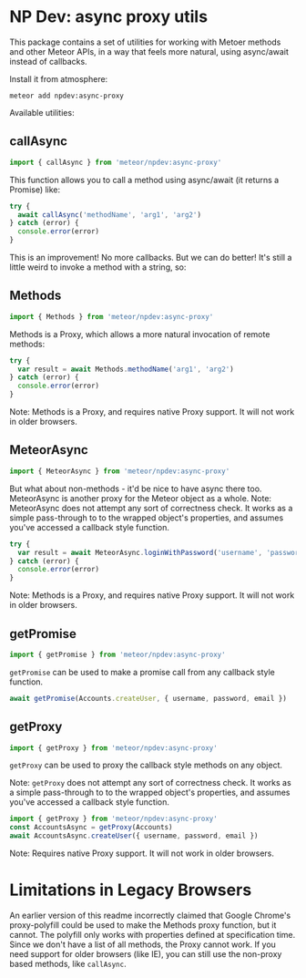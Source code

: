 NP Dev: async proxy utils
=========================

This package contains a set of utilities for working with Metoer methods and other Meteor APIs, in a way that feels more natural, using async/await instead of callbacks.

Install it from atmosphere:

`meteor add npdev:async-proxy`

Available utilities:

callAsync
---------

```js
import { callAsync } from 'meteor/npdev:async-proxy'
```

This function allows you to call a method using async/await (it returns a Promise) like:

```javascript
try {
  await callAsync('methodName', 'arg1', 'arg2')
} catch (error) {
  console.error(error)
}
```

This is an improvement! No more callbacks. But we can do better! It's still a little weird to invoke a method with a string, so:

Methods
-------

```js
import { Methods } from 'meteor/npdev:async-proxy'
```

Methods is a Proxy, which allows a more natural invocation of remote methods:

```javascript
try {
  var result = await Methods.methodName('arg1', 'arg2')
} catch (error) {
  console.error(error)
}
```

Note: Methods is a Proxy, and requires native Proxy support. It will not work in older browsers.

MeteorAsync
-----------

```js
import { MeteorAsync } from 'meteor/npdev:async-proxy'
```

But what about non-methods - it'd be nice to have async there too. MeteorAsync is another proxy for the Meteor object as a whole. Note: MeteorAsync does not attempt any sort of correctness check. It works as a simple pass-through to to the wrapped object's properties, and assumes you've accessed a callback style function.

```js
try {
  var result = await MeteorAsync.loginWithPassword('username', 'password')
} catch (error) {
  console.error(error)
}
```

Note: Methods is a Proxy, and requires native Proxy support. It will not work in older browsers.

getPromise
----------

```js
import { getPromise } from 'meteor/npdev:async-proxy'
```

`getPromise` can be used to make a promise call from any callback style function.

```js
await getPromise(Accounts.createUser, { username, password, email })
```

getProxy
--------

```js
import { getProxy } from 'meteor/npdev:async-proxy'
```

`getProxy` can be used to proxy the callback style methods on any object.

Note: `getProxy` does not attempt any sort of correctness check. It works as a simple pass-through to to the wrapped object's properties, and assumes you've accessed a callback style function.

```js
import { getProxy } from 'meteor/npdev:async-proxy'
const AccountsAsync = getProxy(Accounts)
await AccountsAsync.createUser({ username, password, email })
```

Note: Requires native Proxy support. It will not work in older browsers.

Limitations in Legacy Browsers
==============================

An earlier version of this readme incorrectly claimed that Google Chrome's proxy-polyfill could be used to make the Methods proxy function, but it cannot. The polyfill only works with properties defined at specification time. Since we don't have a list of all methods, the Proxy cannot work. If you need support for older browsers (like IE), you can still use the non-proxy based methods, like `callAsync`.
